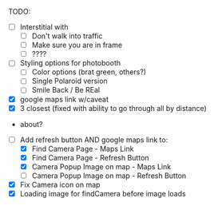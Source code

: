 TODO:
- [ ] Interstitial with 
    - [ ] Don't walk into traffic
    - [ ] Make sure you are in frame
    - [ ] ????
- [ ] Styling options for photobooth
    - [ ] Color options (brat green, others?)
    - [ ] Single Polaroid version
    - [ ] Smile Back / Be REal
- [x] google maps link w/caveat
- [x] 3 closest (fixed with ability to go through all by distance)
- about?
- [ ] Add refresh button AND google maps link to:
    - [x] Find Camera Page - Maps Link
    - [x] Find Camera Page - Refresh Button
    - [x] Camera Popup Image on map - Maps Link
    - [ ] Camera Popup Image on map - Refresh Button
- [x] Fix Camera icon on map
- [x] Loading image for findCamera before image loads
